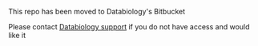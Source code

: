 This repo has been moved to Databiology's Bitbucket

Please contact [Databiology support](mailto:support@databiology.com) if you do not have access and would like it

